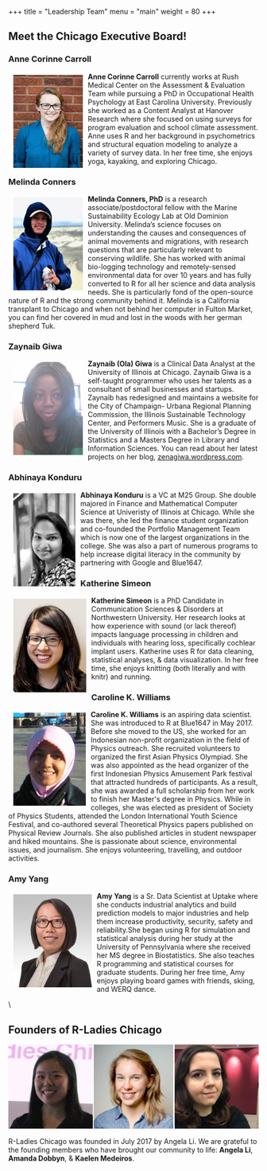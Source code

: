 +++
title = "Leadership Team"
menu = "main"
weight = 80
+++



## Meet the Chicago Executive Board!  
  

### Anne Corinne Carroll  
<img src="/img/exec/Anne.jpg" align="left" style="margin: 5px 10px" alt="">  
  
**Anne Corinne Carroll** currently works at Rush Medical Center on the Assessment & Evaluation Team while pursuing a PhD in Occupational Health Psychology at East Carolina University. Previously she worked as a Content Analyst at Hanover Research where she focused on using surveys for program evaluation and school climate assessment.  Anne uses R and her background in psychometrics and structural equation modeling to analyze a variety of survey data. In her free time, she enjoys yoga, kayaking, and exploring Chicago.  
   
   
  
  
  
### Melinda Conners  
<img src="/img/exec/Melinda.jpg" align="left" style="margin: 5px 10px" alt="">  
  
**Melinda Conners, PhD** is a research associate/postdoctoral fellow with the Marine Sustainability Ecology Lab at Old Dominion University. Melinda’s science focuses on understanding the causes and consequences of animal movements and migrations, with research questions that are particularly relevant to conserving wildlife. She has worked with animal bio-logging technology and remotely-sensed environmental data for over 10 years and has fully converted to R for all her science and data analysis needs. She is particularly fond of the open-source nature of R and the strong community behind it. Melinda is a California transplant to Chicago and when not behind her computer in Fulton Market, you can find her covered in mud and lost in the woods with her german shepherd Tuk.   
      
   
  
  
  
### Zaynaib Giwa
<img src="/img/exec/Ola.jpg" align="left" style="margin: 5px 10px" alt="">  
  
**Zaynaib (Ola) Giwa** is a Clinical Data Analyst at the University of Illinois at Chicago. Zaynaib Giwa is a self-taught programmer who uses her talents as a consultant of small businesses and startups. Zaynaib has redesigned and maintains a website for the City of Champaign- Urbana Regional Planning Commission, the Illinois Sustainable Technology Center, and Performers Music. She is a graduate of the University of Illinois with a Bachelor’s Degree in Statistics and a Masters Degree in Library and Information Sciences. You can read about her latest projects on her blog, [zenagiwa.wordpress.com](https://zenagiwa.wordpress.com/).  
   
   
  
  
  
### Abhinaya Konduru
<img src="/img/exec/Abhinaya.jpg" align="left" style="margin: 5px 10px" alt="">  
  
**Abhinaya Konduru** is a VC at M25 Group. She double majored in Finance and Mathematical Computer Science at Univeristy of Illinois at Chicago. While she was there, she led the finance student organization and co-founded the Portfolio Management Team which is now one of the largest organizations in the college. She was also a part of numerous programs to help increase digital literacy in the community by partnering with Google and Blue1647.
   
   
  
  
  
### Katherine Simeon  
<img src="/img/exec/Katherine.jpg" align="left" style="margin: 5px 10px" alt="">  
  
**Katherine Simeon** is a PhD Candidate in Communication Sciences & Disorders at Northwestern University. Her research looks at how experience with sound (or lack thereof) impacts language processing in children and individuals with hearing loss, specifically cochlear implant users. Katherine uses R for data cleaning, statistical analyses, & data visualization. In her free time, she enjoys knitting (both literally and with knitr) and running.  
   
   
  
  
  
### Caroline K. Williams  
<img src="/img/exec/Caroline.jpg" align="left" style="margin: 5px 10px" alt="">  
  
**Caroline K. Williams** is an aspiring data scientist. She was introduced to R at Blue1647 in May 2017. Before she moved to the US, she worked for an Indonesian non-profit organization in the field of Physics outreach. She recruited volunteers to organized the first Asian Physics Olympiad. She was also appointed as the head organizer of the first Indonesian Physics Amusement Park festival that attracted hundreds of participants. As a result, she was awarded a full scholarship from her work to finish her Master's degree in Physics. While in colleges, she was elected as president of Society of Physics Students, attended the London International Youth Science Festival, and co-authored several Theoretical Physics papers published on Physical Review Journals. She also published articles in student newspaper and hiked mountains. She is passionate about science, environmental issues, and journalism. She enjoys volunteering, travelling, and outdoor activities.  
  
   
  
  
  
### Amy Yang  
<img src="/img/exec/Amy.jpg" align="left" style="margin: 5px 10px" alt="">  
  
**Amy Yang** is a Sr. Data Scientist at Uptake where she conducts industrial analytics and build prediction models to major industries and help them increase productivity, security, safety and reliability.She began using R for simulation and statistical analysis during her study at the University of Pennsylvania where she received her MS degree in Biostatistics. She also teaches R programming and statistical courses for graduate students. During her free time, Amy enjoys playing board games with friends, skiing, and WERQ dance.  
  
  
  
    
  
\  
  
## Founders of R-Ladies Chicago 

![We are grateful to R-Ladies Chicago Founding Board Members: Angela Li, Kaelen Medeiros, & Amanda Dobbyn](/img/exec/Founders.jpg)  
  
  
R-Ladies Chicago was founded in July 2017 by Angela Li. We are grateful to the founding members who have brought our community to life: **Angela Li**, **Amanda Dobbyn**, & **Kaelen Medeiros**.